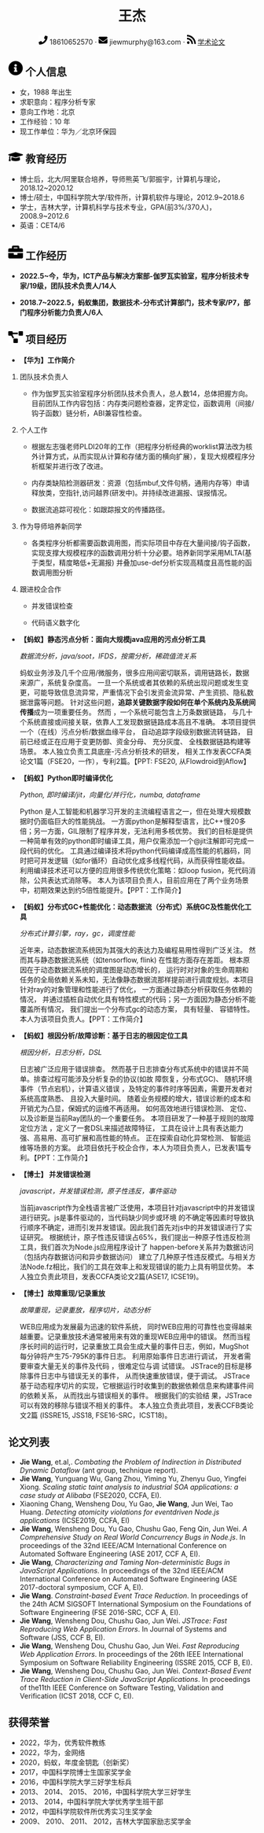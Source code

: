 
<center>
     <h1>王杰</h1>
     <div>
         <span>
             <img src="assets/phone-solid.svg" width="18px">
             18610652570
         </span>
         ·
         <span>
             <img src="assets/envelope-solid.svg" width="18px">
             jiewmurphy@163.com
         </span>
         ·
         <span>
             <img src="assets/rss-solid.svg" width="18px">
             <a href="https://scholar.google.com/citations?user=YTeQmzEAAAAJ&hl=en">学术论文</a>
         </span>
     </div>
</center>

## <img src="assets/info-circle-solid.svg" width="30px"> 个人信息 

 - 女，1988 年出生
 - 求职意向：程序分析专家
 - 意向工作地：北京
 - 工作经验：10 年
 - 现工作单位：华为／北京环保园

## <img src="assets/graduation-cap-solid.svg" width="30px"> 教育经历

- 博士后，北大/阿里联合培养，导师熊英飞/郭振宇，计算机与理论，2018.12~2020.12
- 博士/硕士，中国科学院大学/软件所，计算机软件与理论，2012.9~2018.6
- 学士，吉林大学，计算机科学与技术专业，GPA(前3%/370人)，2008.9~2012.6
- 英语：CET4/6

## <img src="assets/briefcase-solid.svg" width="30px"> 工作经历

- **2022.5~今，华为，ICT产品与解决方案部-伽罗瓦实验室，程序分析技术专家/19级，团队技术负责人/14人**
 
- **2018.7~2022.5，蚂蚁集团，数据技术-分布式计算部门，技术专家/P7，部门程序分析能力负责人/6人**

## <img src="assets/project-diagram-solid.svg" width="30px"> 项目经历

- **【华为】工作简介**

1.	团队技术负责人

    - 作为伽罗瓦实验室程序分析团队技术负责人，总人数14，总体把握方向。目前团队工作内容包括：内存类问题检查器，定界定位，函数调用（间接/钩子函数）链分析，ABI兼容性检查。

2.	个人工作

    - 根据左志强老师PLDI20年的工作（把程序分析经典的worklist算法改为核外计算方式，从而实现从计算和存储方面的横向扩展），复现大规模程序分析框架并进行改了改进。

    - 内存类缺陷检测器研发：资源（包括mbuf,文件句柄，通用内存等）申请释放类，空指针,访问越界(研发中)。并持续改进漏报、误报情况。

    - 数据流追踪可视化：如跟踪报文的传播路径。

3.	作为导师培养新同学

    - 各类程序分析都需要函数调用图，而实际项目中存在大量间接/钩子函数，实现支撑大规模程序的函数调用分析十分必要。培养新同学采用MLTA(基于类型，精度略低+无漏报) 并叠加use-def分析实现高精度且高性能的函数调用图分析

4.	跟进校企合作

    -	并发错误检查

    -	代码语义数字化

- **【蚂蚁】静态污点分析：面向大规模java应用的污点分析工具**

  *数据流分析，java/soot，IFDS，按需分析，稀疏值流关系*
  
  蚂蚁业务涉及几千个应用/微服务，很多应用间密切联系，调用链路长，数据来源广，系统复杂度高。
  一旦一个系统或者其依赖的系统出现问题或发生变更，可能导致信息流异常，严重情况下会引发资金流异常、产生资损、隐私数据泄露等问题。
  针对这些问题，<b>追踪关键数据字段如何在单个系统内及系统间传播</b>成为一项重要任务。 然而 ，一个系统可能包含上万条数据链路，
  与几十个系统直接或间接关联，依靠人工发现数据链路成本高且不准确。 本项目提供一个（在线）污点分析/数据血缘平台，
  自动追踪字段级别数据流转链路， 目前已经或正在应用于变更防御、资金分母、 充分灰度、 全栈数据链路构建等场景。
  本人独立负责工具底座-污点分析技术的研发， 相关工作发表CCFA类论文1篇（FSE20，一作），专利2篇。【PPT: FSE20, 从Flowdroid到Aflow】

- **【蚂蚁】Python即时编译优化**

  *Python, 即时编译/jit，向量化/并行化，numba, dataframe*
  
  Python 是人工智能和机器学习开发的主流编程语言之一，但在处理大规模数据时仍面临巨大的性能挑战。
  一方面python是解释型语言，比C++慢20多倍；另一方面，GIL限制了程序并发，无法利用多核优势。
  我们的目标是提供一种简单有效的python即时编译工具，用户仅需添加一个@jit注解即可完成一段代码的优化。
  工具通过编译技术将python代码编译成高性能的机器码，同时把可并发逻辑（如for循环）自动优化成多线程代码，从而获得性能收益。
  利用编译技术还可以方便的应用很多传统优化策略：如loop fusion，死代码消除，公共表达式消除等。
  本人为该项目负责人，目前应用在了两个业务场景中，初期效果达到约5倍性能提升。【PPT：工作简介】

- **【蚂蚁】分布式GC+性能优化：动态数据流（分布式）系统GC及性能优化工具**

  *分布式计算引擎，ray，gc，调度性能*
  
  近年来，动态数据流系统因为其强大的表达力及编程易用性得到广泛关注。 然而其与静态数据流系统（如tensorflow, flink)
   在性能方面存在差距。 根本原因在于动态数据流系统的调度图是动态增长的， 运行时对对象的生命周期和
  任务的全局依赖关系未知，无法像静态数据流那样提前进行调度规划。本项目针对ray的对象管理和性能进行了优化，
  一方面通过静态分析获取任务依赖的情况， 并通过插桩自动优化具有特性模式的代码；另一方面因为静态分析不能覆盖所有情况，
  我们提出一个分布式gc的动态方案， 具有轻量、 容错特性。 本人为该项目负责人。【PPT：工作简介】

- **【蚂蚁】根因分析/故障诊断：基于日志的根因定位工具**
  
  *根因分析，日志分析，DSL*

  日志被广泛应用于错误排查。 然而基于日志排查分布式系统中的错误并不简单。排查过程可能涉及分析复杂的协议(如故
  障恢复，分布式GC)、 随机环境事件（节点宕机），计算语义错误 ，及特定的事件时序等因素，需要开发者对系统高度熟悉、
  且投入大量时间。 随着业务规模的增大，错误诊断的成本和开销尤为凸显，保姆式的运维不再适用。 如何高效地进行错误检测、
  定位、 以及诊断是当前Ray团队的一个重要任务。 本项目研发了一种基于规则的故障定位方法 ，定义了一套DSL来描述故障特征，
  工具在设计上具有表达能力强、高易用、高可扩展和高性能的特点。 正在探索自动化异常检测、 智能运维等场景的方案。
  此项目依托于校企合作，本人为项目负责人，已发表1篇专利。【PPT：工作简介】

- **【博士】 并发错误检测**

  *javascript，并发错误检测，原子性违反，事件驱动*

  当前javascript作为全栈语言被广泛使用，本项目针对javascript中的并发错误进行研究。js是事件驱动的，当代码缺少同步或环境
  的不确定等因素时导致执行顺序不确定，进而引发并发错误。因此我们首先对js中的并发错误进行了实证研究。
  根据统计，原子性违反错误占65%，我们提出一种原子性违反检测工具，我们首次为Node.js应用程序设计了
  happen-before关系并为数据访问（包括内存数据访问和异步数据访问） 建立了几种原子性违反模式。与相关方法Node.fz相比，我们的工具在效率上和发现错误的能力上具有明显优势。
  本人独立负责此项目，发表CCFA类论文2篇(ASE17, ICSE19)。

- **【博士】故障重现/记录重放**

  *故障重现，记录重放，程序切片，动态分析*
  
  WEB应用成为发展最为迅速的软件系统， 同时WEB应用的可靠性也变得越来越重要。记录重放技术通常被用来有效的重现WEB应用中的错误。
  然而当程序长时间的运行时，记录重放工具会生成大量的事件日志，例如，MugShot 每分钟将产生75-795K的事件日志。
  利用原始事件日志进行调试， 开发者需要审查大量无关的事件及代码 ，很难定位与调 试错误。 JSTrace的目标是移除事件日志中与错误无关的事件，
   从而快速重放错误，便于调试。 JSTrace基于动态程序切片的实现，它根据运行时收集到的数据依赖信息来构建事件间的依赖关系，
  从而找出与错误相关的事件。 根据我们的实验结 果，JSTrace可以有效的移除与错误不相关的事件。
  本人独立负责此项目，发表CCFB类论文2篇 (ISSRE15, JSS18, FSE16-SRC，ICST18)。

## 论文列表

- <b>Jie Wang</b>, et.al,. <i>Combating the Problem of Indirection in Distributed Dynamic Dataflow</i> (ant group, technique report).
- <b>Jie Wang</b>, Yunguang Wu, Gang Zhou, Yiming Yu, Zhenyu Guo, Yingfei Xiong. <i>Scaling static taint analysis to
industrial SOA applications: a case study at Alibaba</i> (FSE2020, CCFA, EI).
- Xiaoning Chang, Wensheng Dou, Yu Gao, <b>Jie Wang</b>, Jun Wei, Tao Huang. <i>Detecting atomicity violations for eventdriven
Node.js applications</i> (ICSE2019, CCFA, EI)
- <b>Jie Wang</b>, Wensheng Dou, Yu Gao, Chushu Gao, Feng Qin, Jun Wei. <i>A Comprehensive Study on Real World
Concurrency Bugs in Node.js</i>. In proceedings of the 32nd IEEE/ACM International Conference on Automated
Software Engineering (ASE 2017, CCF A, EI).
- <b>Jie Wang</b>, <i>Characterizing and Taming Non-deterministic Bugs in JavaScript Applications</i>. In proceedings of the
32nd IEEE/ACM International Conference on Automated Software Engineering (ASE 2017-doctoral symposium, CCF A, EI).
- <b>Jie Wang</b>. <i>Constraint-based Event Trace Reduction</i>. In proceedings of the 24th ACM SIGSOFT International
Symposium on the Foundations of Software Engineering (FSE 2016-SRC, CCF A, EI).
- <b>Jie Wang</b>, Wensheng Dou, Chushu Gao, Jun Wei. <i>JSTrace: Fast Reproducing Web Application Errors</i>. In Journal
of Systems and Software (JSS, CCF B, EI).
- <b>Jie Wang</b>, Wensheng Dou, Chushu Gao, Jun Wei. <i>Fast Reproducing Web Application Errors</i>. In proceedings of the
26th IEEE International Symposium on Software Reliability Engineering (ISSRE 2015, CCF B, EI).
- <b>Jie Wang</b>, Wensheng Dou, Chushu Gao, Jun Wei. <i>Context-Based Event Trace Reduction in Client-Side JavaScript
Applications</i>. In proceedings of the11th IEEE Conference on Software Testing, Validation and Verification (ICST 2018, CCF C, EI).

## 获得荣誉

- 2022，华为，优秀软件教练
- 2022，华为，金网络
- 2020，蚂蚁，年度金钥匙（创新奖）
- 2017，中国科学院博士生国家奖学金
- 2016，中国科学院大学三好学生标兵
- 2013、 2014、 2015、 2016，中国科学院大学三好学生
- 2013、 2014，中国科学院大学优秀学生班干部
- 2012，中国科学院软件所优秀实习生奖学金
- 2009、 2010、 2011、 2012，吉林大学国家励志奖学金
